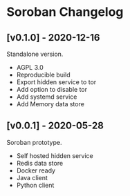 # Soroban Changelog

## [v0.1.0] - 2020-12-16

Standalone version.

- AGPL 3.0
- Reproducible build
- Export hidden service to tor
- Add option to disable tor
- Add systemd service
- Add Memory data store

## [v0.0.1] - 2020-05-28

Soroban prototype.

- Self hosted hidden service
- Redis data store
- Docker ready
- Java client
- Python client
